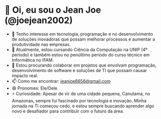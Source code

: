 # 👋 Oi, eu sou o Jean Joe (@joejean2002)
- 👀 Tenho interesse em tecnologia, programação e no desenvolvimento de soluções inovadoras que possam melhorar processos e aumentar a produtividade nas empresas.
- 🌱 Atualmente, estou cursando Ciência da Computação na UNIP (4º período) e também estou no penúltimo período do curso técnico em Informática no IFAM.
- 💞️ Estou procurando colaborar em projetos que envolvam programação, desenvolvimento de software e soluções de TI que possam causar impacto real.
- 📫 Como me encontrar: jeanjoe6656@gmail.com
- 😄 Pronomes: Ele/Dele
- ⚡ Curiosidade: Apesar de vir de uma cidade pequena, Canutama, no Amazonas, sempre fui fascinado por tecnologia e inovação. Minha jornada na TI começou cedo, e estou sempre buscando aprender algo novo e desafiador para contribuir com o futuro da área.

<!---
joejean2002/joejean2002 é um ✨ repositório especial ✨ porque o `README.md` (este arquivo) aparece no seu perfil GitHub.
Você pode clicar no link de Visualização para dar uma olhada nas suas alterações.
--->
